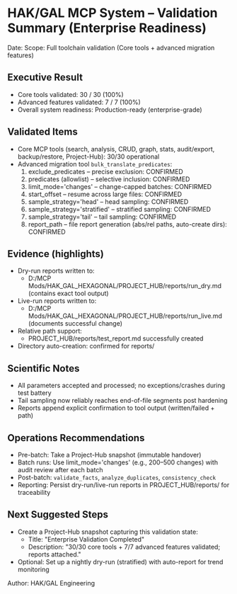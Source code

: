# HAK/GAL MCP System – Validation Summary (Enterprise Readiness)

Date: <fill timestamp>
Scope: Full toolchain validation (Core tools + advanced migration features)

## Executive Result
- Core tools validated: 30 / 30 (100%)
- Advanced features validated: 7 / 7 (100%)
- Overall system readiness: Production-ready (enterprise-grade)

## Validated Items
- Core MCP tools (search, analysis, CRUD, graph, stats, audit/export, backup/restore, Project-Hub): 30/30 operational
- Advanced migration tool `bulk_translate_predicates`:
  1) exclude_predicates – precise exclusion: CONFIRMED
  2) predicates (allowlist) – selective inclusion: CONFIRMED
  3) limit_mode='changes' – change-capped batches: CONFIRMED
  4) start_offset – resume across large files: CONFIRMED
  5) sample_strategy='head' – head sampling: CONFIRMED
  6) sample_strategy='stratified' – stratified sampling: CONFIRMED
  7) sample_strategy='tail' – tail sampling: CONFIRMED
  8) report_path – file report generation (abs/rel paths, auto-create dirs): CONFIRMED

## Evidence (highlights)
- Dry-run reports written to:
  - D:/MCP Mods/HAK_GAL_HEXAGONAL/PROJECT_HUB/reports/run_dry.md (contains exact tool output)
- Live-run reports written to:
  - D:/MCP Mods/HAK_GAL_HEXAGONAL/PROJECT_HUB/reports/run_live.md (documents successful change)
- Relative path support:
  - PROJECT_HUB/reports/test_report.md successfully created
- Directory auto-creation: confirmed for reports/

## Scientific Notes
- All parameters accepted and processed; no exceptions/crashes during test battery
- Tail sampling now reliably reaches end-of-file segments post hardening
- Reports append explicit confirmation to tool output (written/failed + path)

## Operations Recommendations
- Pre-batch: Take a Project-Hub snapshot (immutable handover)
- Batch runs: Use limit_mode='changes' (e.g., 200–500 changes) with audit review after each batch
- Post-batch: `validate_facts`, `analyze_duplicates`, `consistency_check`
- Reporting: Persist dry-run/live-run reports in PROJECT_HUB/reports/ for traceability

## Next Suggested Steps
- Create a Project-Hub snapshot capturing this validation state:
  - Title: "Enterprise Validation Completed"
  - Description: "30/30 core tools + 7/7 advanced features validated; reports attached."
- Optional: Set up a nightly dry-run (stratified) with auto-report for trend monitoring

Author: HAK/GAL Engineering

